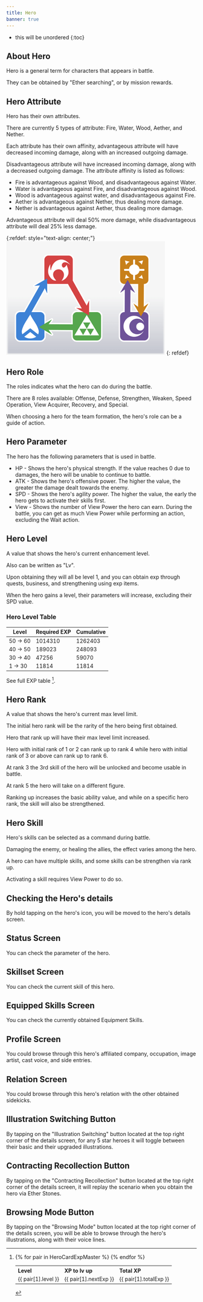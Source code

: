 ```yaml
---
title: Hero
banner: true
---
```


* this will be unordered
{:toc}

## About Hero
Hero is a general term for characters that appears in battle.

They can be obtained by "Ether searching", or by mission rewards.

## Hero Attribute

Hero has their own attributes.

There are currently 5 types of attribute: Fire, Water, Wood, Aether, and Nether.

Each attribute has their own affinity, advantageous attribute will have decreased incoming damage, along with an increased outgoing damage.

Disadvantageous attribute will have increased incoming damage, along with a decreased outgoing damage. The attribute affinity is listed as follows:

- Fire is advantageous against Wood, and disadvantageous against Water.
- Water is advantageous against Fire, and disadvantageous against Wood.
- Wood is advantageous against water, and disadvantageous against Fire.
- Aether is advantageous against Nether, thus dealing more damage.
- Nether is advantageous against Aether, thus dealing more damage.

Advantageous attribute will deal 50% more damage, while disadvantageous attribute will deal 25% less damage.

{:refdef: style="text-align: center;"}
<img src="/assets/img/ui_tutorial_battle_2_1.png" alt="mainMenu" height=300px loading="lazy">
{: refdef}

## Hero Role

The roles indicates what the hero can do during the battle.

There are 8 roles available: Offense, Defense, Strengthen, Weaken, Speed Operation, View Acquirer, Recovery, and Special.

When choosing a hero for the team formation, the hero's role can be a guide of action.

## Hero Parameter

The hero has the following parameters that is used in battle.

- HP - Shows the hero's physical strength. If the value reaches 0 due to damages, the hero will be unable to continue to battle.
- ATK - Shows the hero's offensive power. The higher the value, the greater the damage dealt towards the enemy.
- SPD - Shows the hero's agility power. The higher the value, the early the hero gets to activate their skills first.
- View - Shows the number of View Power the hero can earn. During the battle, you can get as much View Power while performing an action, excluding the Wait action.

## Hero Level

A value that shows the hero's current enhancement level.

Also can be written as "Lv".

Upon obtaining they will all be level 1, and you can obtain exp through quests, business, and strengthening using exp items.

When the hero gains a level, their parameters will increase, excluding their SPD value.

### Hero Level Table

|Level|Required EXP|Cumulative|
|-|-|-|
| 50 -> 60 | 1014310 | 1262403 |
| 40 -> 50 | 189023 | 248093 |
| 30 -> 40 | 47256 | 59070 |
| 1 -> 30 | 11814 | 11814 |

See full EXP table [^bigtable].

[^bigtable]:
    <table>
    <tr>
      <th>Level</th><th>XP to lv up</th><th>Total XP</th>
    </tr>
    {% for pair in HeroCardExpMaster %}
    <tr>
      <td>{{ pair[1].level }}</td><td>{{ pair[1].nextExp }}</td><td>{{ pair[1].totalExp }}</td>
    </tr>
    {% endfor %}
    </table>

## Hero Rank

A value that shows the hero's current max level limit.

The initial hero rank will be the rarity of the hero being first obtained.

Hero that rank up will have their max level limit increased.

Hero with initial rank of 1 or 2 can rank up to rank 4 while hero with initial rank of 3 or above can rank up to rank 6.

At rank 3 the 3rd skill of the hero will be unlocked and become usable in battle.

At rank 5 the hero will take on a different figure.

Ranking up increases the basic ability value, and while on a specific hero rank, the skill will also be strengthened.

## Hero Skill

Hero's skills can be selected as a command during battle.

Damaging the enemy, or healing the allies, the effect varies among the hero.

A hero can have multiple skills, and some skills can be strengthen via rank up.

Activating a skill requires View Power to do so.

## Checking the Hero's details

By hold tapping on the hero's icon, you will be moved to the hero's details screen.

## Status Screen

You can check the parameter of the hero.

## Skillset Screen

You can check the current skill of this hero.

## Equipped Skills Screen

You can check the currently obtained Equipment Skills.

## Profile Screen

You could browse through this hero's affiliated company, occupation, image artist, cast voice, and side entries.

## Relation Screen

You could browse through this hero's relation with the other obtained sidekicks.

## Illustration Switching Button

By tapping on the "Illustration Switching" button located at the top right corner of the details screen, for any 5 star heroes it will toggle between their basic and their upgraded illustrations.

## Contracting Recollection Button

By tapping on the "Contracting Recollection" button located at the top right corner of the details screen, it will replay the scenario when you obtain the hero via Ether Stones.

## Browsing Mode Button

By tapping on the "Browsing Mode" button located at the top right corner of the details screen, you will be able to browse through the hero's illustrations, along with their voice lines.
